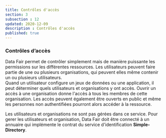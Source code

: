 ```yaml
---
title: Contrôles d'accès
section: 3
subsection : 12
updated: 2020-12-09
description : Contrôles d'accès
published: true
---
```


### Contrôles d’accès

Data Fair permet de contrôler simplement mais de manière puissante les permissions sur les différentes ressources. Les utilisateurs peuvent faire partie de une ou plusieurs organisations, qui peuvent elles même contenir un ou plusieurs utilisateurs.  
Quand un utilisateur configure un jeux de données ou une application, il peut déterminer quels utilisateurs et organisations y ont accès. Ouvrir un accès à une organisation donne l'accès à tous les membres de cette organisation. Les accès peuvent également être ouverts en public et même les personnes non authentifiées pourront alors accéder à la ressource.

Les utilisateurs et organisations ne sont pas gérées dans ce service. Pour gerer les utilisateurs et organisation, Data Fair doit être connecté à un annuaire qui implémente le contrat du service d'identification **Simple-Directory**.
